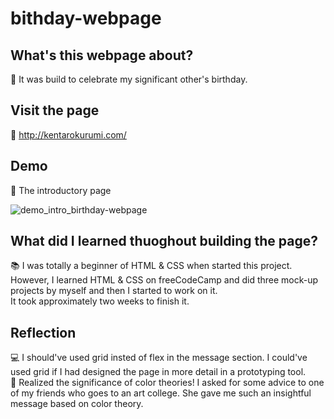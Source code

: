 # bithday-webpage
## What's this webpage about?
🎉 It was build to celebrate my significant other's birthday.

## Visit the page
🎉 http://kentarokurumi.com/ <br>

## Demo
🎉 The introductory page

![demo_intro_birthday-webpage](https://user-images.githubusercontent.com/90857923/163697310-c6aef76c-9536-4d4c-b91c-a25ee126e2c3.gif)

## What did I learned thuoghout building the page?
📚 I was totally a beginner of HTML & CSS when started this project. <br> 
However, I learned HTML & CSS on freeCodeCamp and did three mock-up projects by myself and then I started to work on it. <br>
It took approximately two weeks to finish it.

## Reflection
💻 I should've used grid insted of flex in the message section. I could've used grid if I had designed the page in more detail in a prototyping tool.<br>
🎨 Realized the significance of color theories! I asked for some advice to one of my friends who goes to an art college. She gave me such an insightful message based on color theory.
